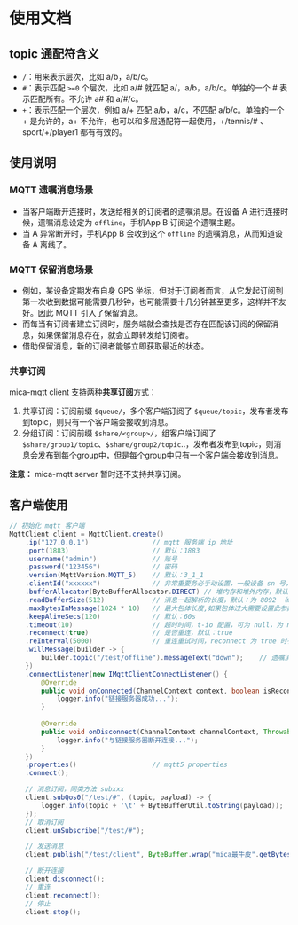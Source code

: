 # 使用文档

## topic 通配符含义
- `/`：用来表示层次，比如 a/b，a/b/c。
- `#`：表示匹配 `>=0` 个层次，比如 a/# 就匹配 a/，a/b，a/b/c。单独的一个 # 表示匹配所有。不允许 a# 和 a/#/c。
- `+`：表示匹配一个层次，例如 a/+ 匹配 a/b，a/c，不匹配 a/b/c。单独的一个 + 是允许的，a+ 不允许，也可以和多层通配符一起使用，+/tennis/# 、sport/+/player1 都有有效的。

## 使用说明

### MQTT 遗嘱消息场景

- 当客户端断开连接时，发送给相关的订阅者的遗嘱消息。在设备 A 进行连接时候，遗嘱消息设定为 `offline`，手机App B 订阅这个遗嘱主题。
- 当 A 异常断开时，手机App B 会收到这个 `offline` 的遗嘱消息，从而知道设备 A 离线了。

### MQTT 保留消息场景

- 例如，某设备定期发布自身 GPS 坐标，但对于订阅者而言，从它发起订阅到第一次收到数据可能需要几秒钟，也可能需要十几分钟甚至更多，这样并不友好。因此 MQTT 引入了保留消息。
- 而每当有订阅者建立订阅时，服务端就会查找是否存在匹配该订阅的保留消息，如果保留消息存在，就会立即转发给订阅者。
- 借助保留消息，新的订阅者能够立即获取最近的状态。

### 共享订阅
mica-mqtt client 支持两种**共享订阅**方式：

1. 共享订阅：订阅前缀 `$queue/`，多个客户端订阅了 `$queue/topic`，发布者发布到topic，则只有一个客户端会接收到消息。
2. 分组订阅：订阅前缀 `$share/<group>/`，组客户端订阅了`$share/group1/topic`、`$share/group2/topic`..，发布者发布到topic，则消息会发布到每个group中，但是每个group中只有一个客户端会接收到消息。

**注意：** mica-mqtt server 暂时还不支持共享订阅。

## 客户端使用
```java
// 初始化 mqtt 客户端
MqttClient client = MqttClient.create()
    .ip("127.0.0.1")                // mqtt 服务端 ip 地址
    .port(1883)                     // 默认：1883
    .username("admin")              // 账号
    .password("123456")             // 密码
    .version(MqttVersion.MQTT_5)    // 默认：3_1_1
    .clientId("xxxxxx")             // 非常重要务必手动设置，一般设备 sn 号，默认：MICA-MQTT- 前缀和 36进制的纳秒数
    .bufferAllocator(ByteBufferAllocator.DIRECT) // 堆内存和堆外内存，默认：堆内存
    .readBufferSize(512)            // 消息一起解析的长度，默认：为 8092 （mqtt 消息最大长度）
    .maxBytesInMessage(1024 * 10)   // 最大包体长度,如果包体过大需要设置此参数，默认为： 10M (10*1024*1024)
    .keepAliveSecs(120)             // 默认：60s
    .timeout(10)                    // 超时时间，t-io 配置，可为 null，为 null 时，t-io 默认为 5
    .reconnect(true)                // 是否重连，默认：true
    .reInterval(5000)               // 重连重试时间，reconnect 为 true 时有效，t-io 默认为：5000
    .willMessage(builder -> {
        builder.topic("/test/offline").messageText("down");    // 遗嘱消息
    })
    .connectListener(new IMqttClientConnectListener() {
        @Override
        public void onConnected(ChannelContext context, boolean isReconnect) {
            logger.info("链接服务器成功...");
        }
        
        @Override
        public void onDisconnect(ChannelContext channelContext, Throwable throwable, String remark, boolean isRemove) {
            logger.info("与链接服务器断开连接...");
        }
    })
    .properties()                   // mqtt5 properties
    .connect();

    // 消息订阅，同类方法 subxxx
    client.subQos0("/test/#", (topic, payload) -> {
        logger.info(topic + '\t' + ByteBufferUtil.toString(payload));
    });
    // 取消订阅
    client.unSubscribe("/test/#");

    // 发送消息
    client.publish("/test/client", ByteBuffer.wrap("mica最牛皮".getBytes(StandardCharsets.UTF_8)));

    // 断开连接
    client.disconnect();
    // 重连
    client.reconnect();
    // 停止
    client.stop();
```
